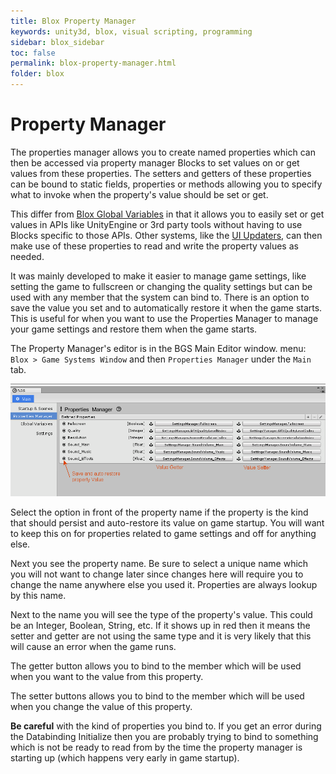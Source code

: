 ```yaml
---
title: Blox Property Manager
keywords: unity3d, blox, visual scripting, programming
sidebar: blox_sidebar
toc: false
permalink: blox-property-manager.html
folder: blox
---
```


Property Manager
================

The properties manager allows you to create named properties which can then be accessed via property manager Blocks to set values on or get values from these properties. The setters and getters of these properties can be bound to static fields, properties or methods allowing you to specify what to invoke when the property's value should be set or get.

This differ from [Blox Global Variables](blox-variables) in that it allows you to easily set or get values in APIs like UnityEngine or 3rd party tools without having to use Blocks specific to those APIs. Other systems, like the [UI Updaters](blox-ui-updaters), can then make use of these properties to read and write the property values as needed.

It was mainly developed to make it easier to manage game settings, like setting the game to fullscreen or changing the quality settings but can be used with any member that the system can bind to. There is an option to save the value you set and to automatically restore it when the game starts. This is useful for when you want to use the Properties Manager to manage your game settings and restore them when the game starts.

The Property Manager's editor is in the BGS Main Editor window. menu: `Blox > Game Systems Window` and then `Properties Manager` under the `Main` tab.

![](img/blox/28.png)

Select the option in front of the property name if the property is the kind that should persist and auto-restore its value on game startup. You will want to keep this on for properties related to game settings and off for anything else.

Next you see the property name. Be sure to select a unique name which you will not want to change later since changes here will require you to change the name anywhere else you used it. Properties are always lookup by this name.

Next to the name you will see the type of the property's value. This could be an Integer, Boolean, String, etc. If it shows up in red then it means the setter and getter are not using the same type and it is very likely that this will cause an error when the game runs.

The getter button allows you to bind to the member which will be used when you want to the value from this property.

The setter buttons allows you to bind to the member which will be used when you change the value of this property.

**Be careful** with the kind of properties you bind to. If you get an error during the Databinding Initialize then you are probably trying to bind to something which is not be ready to read from by the time the property manager is starting up (which happens very early in game startup).

